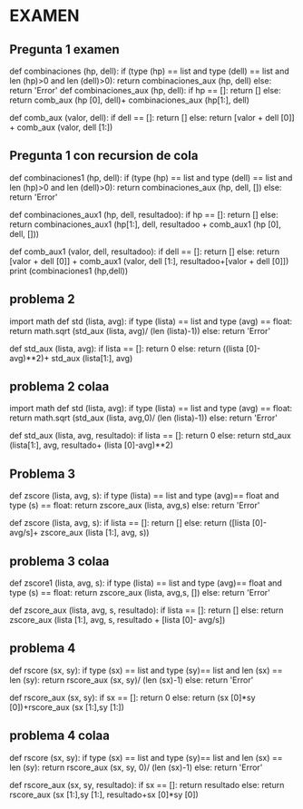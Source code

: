 # EXAMEN
## Pregunta 1 examen 

def combinaciones (hp, dell):
        if (type (hp) == list and type (dell) == list and len (hp)>0
        and len (dell)>0):
                return combinaciones_aux (hp, dell)
        else: return 'Error'
def combinaciones_aux (hp, dell):
        if hp == []:
                return []
        else: return comb_aux (hp [0], dell)+ combinaciones_aux (hp[1:], dell)

def comb_aux (valor, dell):
        if dell == []:
                return []
        else: return [valor + dell [0]] + comb_aux (valor, dell [1:])


## Pregunta 1 con recursion de cola
        
def combinaciones1 (hp, dell):
        if (type (hp) == list and type (dell) == list and len (hp)>0
        and len (dell)>0):
                return combinaciones_aux (hp, dell, [])
        else: return 'Error'

def combinaciones_aux1 (hp, dell, resultadoo):
        if hp == []:
                return []
        else: return combinaciones_aux1 (hp[1:], dell, resultadoo + comb_aux1 (hp [0], dell, []))

def comb_aux1 (valor, dell, resultadoo):
        if dell == []:
                return []
        else: return [valor + dell [0]] + comb_aux1 (valor, dell [1:], resultadoo+[valor + dell [0]])
print (combinaciones1 (hp,dell))

 ## problema 2

import math
def std (lista, avg):
        if type (lista) == list and type (avg) == float:
                return math.sqrt (std_aux (lista, avg)/ (len (lista)-1))
        else: return 'Error'

def std_aux (lista, avg):
        if lista == []:
                return 0
        else: return ((lista [0]-avg)**2)+ std_aux (lista[1:], avg)
## problema 2 colaa

import math
def std (lista, avg):
        if type (lista) == list and type (avg) == float:
                return math.sqrt (std_aux (lista, avg,0)/ (len (lista)-1))
        else: return 'Error'

def std_aux (lista, avg, resultado):
        if lista == []:
                return 0
        else: return std_aux (lista[1:], avg, resultado+ (lista [0]-avg)**2)



## Problema 3


def zscore (lista, avg, s):
        if type (lista) == list and type (avg)== float and type (s) == float:
                return zscore_aux (lista, avg,s)
        else: return 'Error'

def zscore (lista, avg, s):
        if lista == []:
                return []
        else: return ([lista [0]- avg/s]+ zscore_aux (lista [1:], avg, s))
        
## problema 3 colaa              
def zscore1 (lista, avg, s):
        if type (lista) == list and type (avg)== float and type (s) == float:
                return zscore_aux (lista, avg,s, [])
        else: return 'Error'

def zscore_aux (lista, avg, s, resultado):
        if lista == []:
                return []
        else: return zscore_aux (lista [1:], avg, s, resultado + [lista [0]- avg/s])

## problema 4
            
def rscore (sx, sy):
        if type (sx) == list and type (sy)== list and len (sx) == len (sy):
                return rscore_aux (sx, sy)/ (len (sx)-1)
        else: return 'Error'

def rscore_aux (sx, sy):
        if sx == []:
                return 0
        else: return (sx [0]*sy [0])+rscore_aux (sx [1:],sy [1:])
## problema 4 colaa 

def rscore (sx, sy):
        if type (sx) == list and type (sy)== list and len (sx) == len (sy):
                return rscore_aux (sx, sy, 0)/ (len (sx)-1)
        else: return 'Error'

def rscore_aux (sx, sy, resultado):
        if sx == []:
                return resultado
        else: return rscore_aux (sx [1:],sy [1:], resultado+sx [0]*sy [0])
